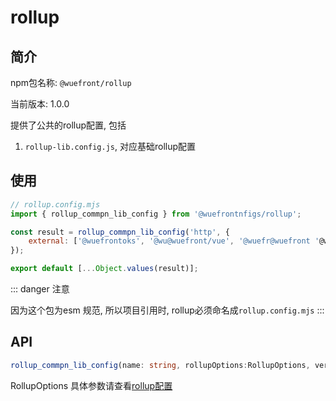 # rollup

## 简介
npm包名称: `@wuefront/rollup`

当前版本: 1.0.0


提供了公共的rollup配置, 包括
1. `rollup-lib.config.js`, 对应基础rollup配置

## 使用

```js
// rollup.config.mjs
import { rollup_commpn_lib_config } from '@wuefrontnfigs/rollup';

const result = rollup_commpn_lib_config('http', {
    external: ['@wuefrontoks', '@wu@wuefront/vue', '@wuefr@wuefront '@wuefront@wuefronts', '@wuefront/ut@wuefront', 'lodash-es', 'qs']
});

export default [...Object.values(result)];

```

::: danger 注意

因为这个包为esm 规范, 所以项目引用时, rollup必须命名成`rollup.config.mjs`
:::

## API

```ts
rollup_commpn_lib_config(name: string, rollupOptions:RollupOptions, version?: string) => {esmPackageMin, cjsPackageMin}
```
RollupOptions 具体参数请查看[rollup配置](https://cn.rollupjs.org/configuration-options/)